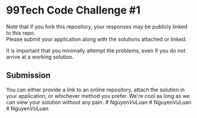 # 99Tech Code Challenge #1 #

Note that if you fork this repository, your responses may be publicly linked to this repo.  
Please submit your application along with the solutions attached or linked.   

It is important that you minimally attempt the problems, even if you do not arrive at a working solution.

## Submission ##
You can either provide a link to an online repository, attach the solution in your application, or whichever method you prefer.
We're cool as long as we can view your solution without any pain.
#   N g u y e n _ V u _ L u a n  
 #   N g u y e n _ V u _ L u a n  
 #   N g u y e n _ V u _ L u a n  
 